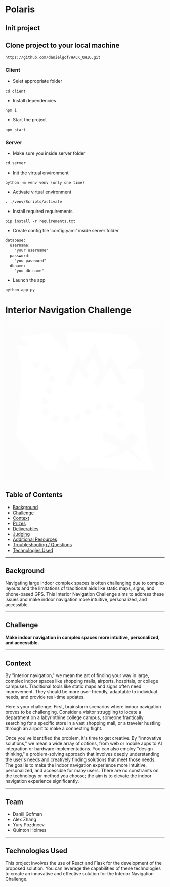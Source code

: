 # Polaris
## Init project
## Clone project to your local machine
```
https://github.com/danielgof/HACK_OHIO.git
```
### Client
- Selet appropriate folder
```
cd client
```
- Install dependencies
```
npm i
```
- Start the project
```
npm start
```
### Server
- Make sure you inside server folder
```
cd server
```
- Init the virtual environment
```
python -m venv venv (only one time)
```
- Activate virtual environment
```
. ./venv/Scripts/activate
```
- Install required requirements
```
pip install -r requirements.txt
```
- Create config file 'config.yaml' inside server folder
```
database:
  username:
    "your username"
  password:
    "you password"
  dbname:
    "you db name"
```
- Launch the app
```
python app.py
```

# Interior Navigation Challenge

![Interior Navigation Challenge Logo](https://github.com/danielgof/HACK_OHIO/blob/44c31ef519ce03c3ab447a4e9ebd1bf580526413/client/src/assets/treasure-map.png)

## Table of Contents

- [Background](#background)
- [Challenge](#challenge)
- [Context](#context)
- [Prizes](#prizes)
- [Deliverables](#deliverables)
- [Judging](#judging)
- [Additional Resources](#additional-resources)
- [Troubleshooting / Questions](#troubleshooting--questions)
- [Technologies Used](#technologies-used)

---

## Background

Navigating large indoor complex spaces is often challenging due to complex layouts and the limitations of traditional aids like static maps, signs, and phone-based GPS. This Interior Navigation Challenge aims to address these issues and make indoor navigation more intuitive, personalized, and accessible.

---

## Challenge

**Make indoor navigation in complex spaces more intuitive, personalized, and accessible.**

---

## Context

By "interior navigation," we mean the art of finding your way in large, complex indoor spaces like shopping malls, airports, hospitals, or college campuses. Traditional tools like static maps and signs often need improvement. They should be more user-friendly, adaptable to individual needs, and provide real-time updates.

Here's your challenge: First, brainstorm scenarios where indoor navigation proves to be challenging. Consider a visitor struggling to locate a department on a labyrinthine college campus, someone frantically searching for a specific store in a vast shopping mall, or a traveler hustling through an airport to make a connecting flight.

Once you've identified the problem, it's time to get creative. By "innovative solutions," we mean a wide array of options, from web or mobile apps to AI integration or hardware implementations. You can also employ "design thinking," a problem-solving approach that involves deeply understanding the user's needs and creatively finding solutions that meet those needs. The goal is to make the indoor navigation experience more intuitive, personalized, and accessible for many users. There are no constraints on the technology or method you choose; the aim is to elevate the indoor navigation experience significantly.

---

## Team

- Daniil Gofman
- Alex Zhang
- Yury Pozdneev
- Quinton Holmes

---

## Technologies Used

This project involves the use of React and Flask for the development of the proposed solution. You can leverage the capabilities of these technologies to create an innovative and effective solution for the Interior Navigation Challenge.
